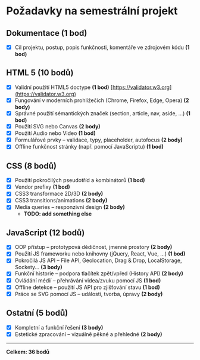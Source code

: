 # Požadavky na semestrální projekt

## Dokumentace (1 bod)
- [x] Cíl projektu, postup, popis funkčnosti, komentáře ve zdrojovém kódu **(1 bod)**

## HTML 5 (10 bodů)
- [x] Validní použití HTML5 doctype **(1 bod)** [https://validator.w3.org](https://validator.w3.org)
- [x] Fungování v moderních prohlížečích (Chrome, Firefox, Edge, Opera) **(2 body)**
- [x] Správné použití sémantických značek (section, article, nav, aside, ...) **(1 bod)**
- [x] Použití SVG nebo Canvas **(2 body)**
- [x] Použití Audio nebo Video **(1 bod)**
- [x] Formulářové prvky – validace, typy, placeholder, autofocus **(2 body)**
- [x] Offline funkčnost stránky (např. pomocí JavaScriptu) **(1 bod)**

## CSS (8 bodů)
- [x] Použití pokročilých pseudotříd a kombinátorů **(1 bod)**
- [x] Vendor prefixy **(1 bod)**
- [x] CSS3 transformace 2D/3D **(2 body)**
- [x] CSS3 transitions/animations **(2 body)**
- [x] Media queries – responzivní design **(2 body)** 
  - **TODO: add something else**

## JavaScript (12 bodů)
- [x] OOP přístup – prototypová dědičnost, jmenné prostory **(2 body)**
- [x] Použití JS frameworku nebo knihovny (jQuery, React, Vue, ...) **(1 bod)**
- [x] Pokročilá JS API – File API, Geolocation, Drag & Drop, LocalStorage, Sockety... **(3 body)**
- [x] Funkční historie – podpora tlačítek zpět/vpřed (History API) **(2 body)**
- [x] Ovládání médií – přehrávání videa/zvuku pomocí JS **(1 bod)**
- [x] Offline detekce – použití JS API pro zjišťování stavu **(1 bod)**
- [x] Práce se SVG pomocí JS – události, tvorba, úpravy **(2 body)**

## Ostatní (5 bodů)
- [x] Kompletní a funkční řešení **(3 body)**
- [x] Estetické zpracování – vizuálně pěkné a přehledné **(2 body)**

---

**Celkem: 36 bodů**
